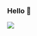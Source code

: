 ### Hello 👋

 <img src="https://cdn.jsdelivr.net/gh/devicons/devicon/icons/javascript/javascript-original.svg" />
          


